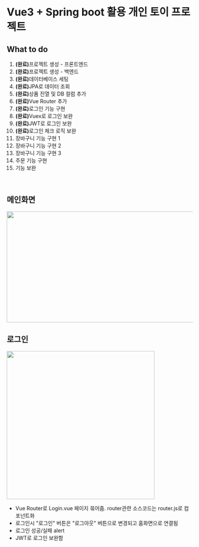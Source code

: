 # Vue3 + Spring boot 활용 개인 토이 프로젝트

## What to do

1. <strong>(완료)</strong>프로젝트 생성 - 프론트엔드<br>
2. <strong>(완료)</strong>프로젝트 생성 - 백엔드<br>
3. <strong>(완료)</strong>데이터베이스 세팅<br>
4. <strong>(완료)</strong>JPA로 데이터 조회<br>
5. <strong>(완료)</strong>상품 진열 및 DB 컬럼 추가<br>
6. <strong>(완료)</strong>Vue Router 추가<br>
7. <strong>(완료)</strong>로그인 기능 구현<br>
8. <strong>(완료)</strong>Vuex로 로그인 보완 <br>
9. <strong>(완료)</strong>JWT로 로그인 보완 <br>
10. <strong>(완료)</strong>로그인 체크 로직 보완<br>
11. 장바구니 기능 구현 1<br>
12. 장바구니 기능 구현 2<br>
13. 장바구니 기능 구현 3<br>
14. 주문 기능 구현<br>
15. 기능 보완<br>
<br>

## 메인화면
<img src="https://user-images.githubusercontent.com/57478891/235367648-9c3115fc-ba38-4eaa-8238-e7ef8a7baef8.png" width="800" height="300"/>

## 로그인
<img src="https://user-images.githubusercontent.com/57478891/235367923-6b610779-92b5-4b54-9b75-fc7a32358d7c.png" width="400" height="400"/>

- Vue Router로 Login.vue 페이지 묶어줌. router관련 소스코드는 router.js로 컴포넌트화
- 로그인시 "로그인" 버튼은 "로그아웃" 버튼으로 변경되고 홈화면으로 연결됨
- 로그인 성공/실패 alert
- JWT로 로그인 보완함
